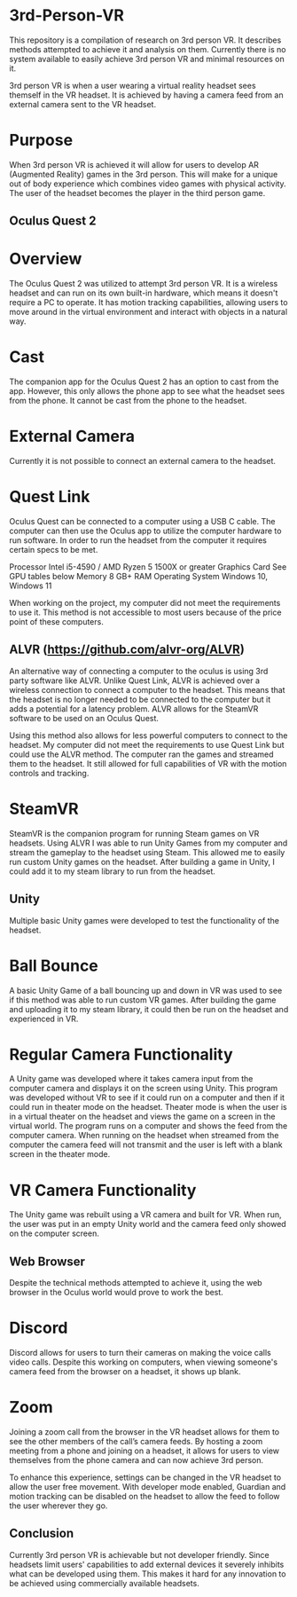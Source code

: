 # 3rd-Person-VR
This repository is a compilation of research on 3rd person VR. It describes methods attempted to achieve it and analysis on them. Currently there is no system available to easily achieve 3rd person VR and minimal resources on it.

3rd person VR is when a user wearing a virtual reality headset sees themself in the VR headset. It is achieved by having a camera feed from an external camera sent to the VR headset.

# Purpose

When 3rd person VR is achieved it will allow for users to develop AR (Augmented Reality) games in the 3rd person. This will make for a unique out of body experience which combines video games with physical activity. The user of the headset becomes the player in the third person game.

## Oculus Quest 2

# Overview

The Oculus Quest 2 was utilized to attempt 3rd person VR. It is a wireless headset and can run on its own built-in hardware, which means it doesn't require a PC to operate. It has motion tracking capabilities, allowing users to move around in the virtual environment and interact with objects in a natural way. 

# Cast

The companion app for the Oculus Quest 2 has an option to cast from the app. However, this only allows the phone app to see what the headset sees from the phone. It cannot be cast from the phone to the headset.

# External Camera

Currently it is not possible to connect an external camera to the headset. 

# Quest Link

Oculus Quest can be connected to a computer using a USB C cable. The computer can then use the Oculus app to utilize the computer hardware to run software. In order to run the headset from the computer it requires certain specs to be met.

Processor
Intel i5-4590 / AMD Ryzen 5 1500X or greater
Graphics Card
See GPU tables below
Memory
8 GB+ RAM
Operating System
Windows 10, Windows 11


When working on the project, my computer did not meet the requirements to use it. This method is not accessible to most users because of the price point of these computers.

## ALVR (https://github.com/alvr-org/ALVR)

An alternative way of connecting a computer to the oculus is using 3rd party software like ALVR. Unlike Quest Link, ALVR is achieved over a wireless connection to connect a computer to the headset. This means that the headset is no longer needed to be connected to the computer but it adds a potential for a latency problem. ALVR allows for the SteamVR software to be used on an Oculus Quest.

Using this method also allows for less powerful computers to connect to the headset. My computer did not meet the requirements to use Quest Link but could use the ALVR method. The computer ran the games and streamed them to the headset. It still allowed for full capabilities of VR with the motion controls and tracking. 

# SteamVR

SteamVR is the companion program for running Steam games on VR headsets. Using ALVR I was able to run Unity Games from my computer and stream the gameplay to the headset using Steam.  This allowed me to easily run custom Unity games on the headset. After building a game in Unity, I could add it to my steam library to run from the headset.

## Unity

Multiple basic Unity games were developed to test the functionality of the headset.

# Ball Bounce

A basic Unity Game of a ball bouncing up and down in VR was used to see if this method was able to run custom VR games. After building the game and uploading it to my steam library, it could then be run on the headset and experienced in VR.

# Regular Camera Functionality

A Unity game was developed where it takes camera input from the computer camera and displays it on the screen using Unity. This program was developed without VR to see if it could run on a computer and then if it could run in theater mode on the headset. Theater mode is when the user is in a virtual theater on the headset and views the game on a screen in the virtual world. The program runs on a computer and shows the feed from the computer camera. When running on the headset when streamed from the computer the camera feed will not transmit and the user is left with a blank screen in the theater mode. 

# VR Camera Functionality

The Unity game was rebuilt using a VR camera and built for VR. When run, the user was put in an empty Unity world and the camera feed only showed on the computer screen. 

## Web Browser

Despite the technical methods attempted to achieve it, using the web browser in the Oculus world would prove to work the best.

# Discord

Discord allows for users to turn their cameras on making the voice calls video calls. Despite this working on computers, when viewing someone's camera feed from the browser on a headset, it shows up blank.

# Zoom

Joining a zoom call from the browser in the VR headset allows for them to see the other members of the call’s camera feeds. By hosting a zoom meeting from a phone and joining on a headset, it allows for users to view themselves from the phone camera and can now achieve 3rd person.

To enhance this experience, settings can be changed in the VR headset to allow the user free movement. With developer mode enabled, Guardian and motion tracking can be disabled on the headset to allow the feed to follow the user wherever they go.


## Conclusion

Currently 3rd person VR is achievable but not developer friendly. Since headsets limit users' capabilities to add external devices it severely inhibits what can be developed using them. This makes it hard for any innovation to be achieved using commercially available headsets. 

